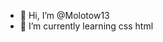 - 👋 Hi, I’m @Molotow13
- 🌱 I’m currently learning  css html

<!---
Molotow13/Molotow13 is a ✨ special ✨ repository because its `README.md` (this file) appears on your GitHub profile.
You can click the Preview link to take a look at your changes.
--->
